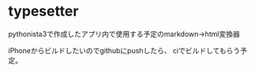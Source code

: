 # typesetter

pythonista3で作成したアプリ内で使用する予定のmarkdown->html変換器

iPhoneからビルドしたいのでgithubにpushしたら、
ciでビルドしてもらう予定。



